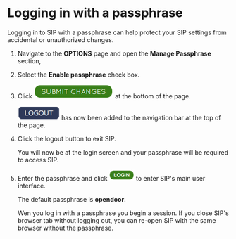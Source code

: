 # Logging in with a passphrase

Logging in to SIP with a passphrase can help protect your SIP settings from accidental or unauthorized changes.

1.  Navigate to the **OPTIONS** page and open the **Manage Passphrase** section,

2.  Select the **Enable passphrase** check box.

3.  Click ![](./images/submit_changes.png) at the bottom of the page.

    ![](./images/logout_btn.png) has now been added to the navigation bar at the top of the page.

4.  Click the logout button to exit SIP.

    You will now be at the login screen and your passphrase will be required to access SIP.

5.  Enter the passphrase and click ![](./images/login.png) to enter SIP's main user interface.

    The default passphrase is **opendoor**.

    Wen you log in with a passphrase you begin a session. If you close SIP's browser tab without logging out, you can re-open SIP with the same browser without the passphrase.
